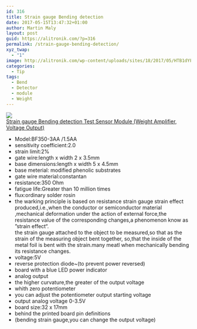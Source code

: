 ```yaml
---
id: 316
title: Strain gauge Bending detection
date: 2017-05-15T13:47:32+01:00
author: Martin Maly
layout: post
guid: https://alitronik.com/?p=316
permalink: /strain-gauge-bending-detection/
xyz_twap:
  - "1"
image: http://alitronik.com/wp-content/uploads/sites/18/2017/05/HTB1dYFONpXXXXbcaXXXq6xXFXXX0.jpg
categories:
  - Tip
tags:
  - Bend
  - Detector
  - module
  - Weight
---
```

<a href="http://s.click.aliexpress.com/e/R3rZBqJ" target="_parent"><img src="//ae01.alicdn.com/kf/HTB1hKWcNpXXXXcIaXXXq6xXFXXX2/Top-Deals-font-b-Strain-b-font-font-b-gauge-b-font-font-b-Bending-b.jpg_220x220.jpg" /></a><span style="display: block;"><a href="http://s.click.aliexpress.com/e/R3rZBqJ" target="_parent">Strain gauge Bending detection Test Sensor Module (Weight Amplifier, Voltage Output)</a></span>

  * Model:BF350-3AA /1.5AA
  * sensitivity coefficient:2.0
  * strain limit:2%
  * gate wire:length x width 2 x 3.5mm
  * base dimensions:length x width 5 x 4.5mm
  * base meterial: modified phenolic substrates
  * gate wire material:constantan
  * resistance:350 Ohm
  * fatigue life:Greater than 10 million times
  * flux:ordinary solder rosin
  * the warking principle is based on resistance strain gauge strain effect produced,i.e.,when the conductor or semiconductor material ,mechanical deformation under the action of external force,the resistance value of the corresponding changes,a phenomenon know as ”strain effect“.  
    the strain gauge attached to the object to be measured,so that as the strain of the measuring object bent together, so,that the inside of the metal foil is bent with the strain.many meatl when mechanically bending its resistance changes.
  * voltage:5V
  * reverse protection diode~(to prevent power reversed)
  * board with a blue LED power indicator
  * analog output
  * the higher curvature,the greater of the output voltage
  * whith zero potentiometer
  * you can adjust the potentiometer output starting voltage
  * output analog voltage 0-3.5V
  * board size:32 x 17mm
  * behind the printed board pin definitions
  * (bending strain gauge,you can change the output voltage)